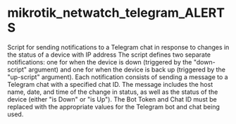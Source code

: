 # mikrotik_netwatch_telegram_ALERTS

Script for sending notifications to a Telegram chat in response to changes in the status of a device with IP address
The script defines two separate notifications: one for when the device is down (triggered by the "down-script" argument) and one for when the device is back up (triggered by the "up-script" argument).
Each notification consists of sending a message to a Telegram chat with a specified chat ID. The message includes the host name, date, and time of the change in status, as well as the status of the device (either "is Down" or "is Up").
The Bot Token and Chat ID must be replaced with the appropriate values for the Telegram bot and chat being used.
